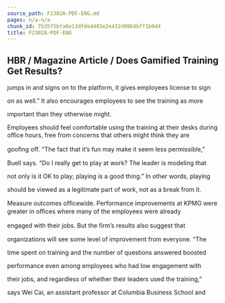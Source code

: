 ```yaml
---
source_path: F2302A-PDF-ENG.md
pages: n/a-n/a
chunk_id: 7b35f5bfa8e13dfde4483e2e432d9064bff1b9d4
title: F2302A-PDF-ENG
---
```

## HBR / Magazine Article / Does Gamified Training Get Results?

jumps in and signs on to the platform, it gives employees license to sign

on as well.” It also encourages employees to see the training as more

important than they otherwise might.

Employees should feel comfortable using the training at their desks during oﬃce hours, free from concerns that others might think they are

gooﬁng oﬀ. “The fact that it’s fun may make it seem less permissible,”

Buell says. “Do I really get to play at work? The leader is modeling that

not only is it OK to play; playing is a good thing.” In other words, playing

should be viewed as a legitimate part of work, not as a break from it.

Measure outcomes ofﬁcewide. Performance improvements at KPMG were greater in oﬃces where many of the employees were already

engaged with their jobs. But the ﬁrm’s results also suggest that

organizations will see some level of improvement from everyone. “The

time spent on training and the number of questions answered boosted

performance even among employees who had low engagement with

their jobs, and regardless of whether their leaders used the training,”

says Wei Cai, an assistant professor at Columbia Business School and
